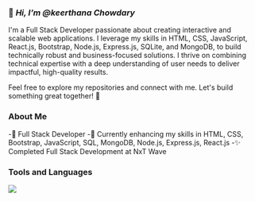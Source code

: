 ### 👋 _Hi, I’m @keerthana Chowdary_ ###

I'm a Full Stack Developer passionate about creating interactive and scalable web applications. I leverage my skills in HTML, CSS, JavaScript, React.js, Bootstrap, Node.js, Express.js, SQLite, and MongoDB, to build technically robust and business-focused solutions. I thrive on combining technical expertise with a deep understanding of user needs to deliver impactful, high-quality results.

Feel free to explore my repositories and connect with me. Let's build something great together! 🚀

### About Me ###
-💼 Full Stack Developer
-🌱 Currently enhancing my skills in HTML, CSS, Bootstrap, JavaScript, SQL, MongoDB, Node.js, Express.js, React.js
-✨ Completed Full Stack Development at NxT Wave

### Tools and Languages ###

<img src='https://camo.githubusercontent.com/b2b3fb0dfb6ddd22270c95c61e9a25fd39e2552c157cba9259b6a2177fbe72e9/68747470733a2f2f696d672e736869656c64732e696f2f62616467652f48544d4c2d4646343530303f7374796c653d666c6174266c6f676f3d68746d6c35266c6f676f436f6c6f723d7768697465'/>
